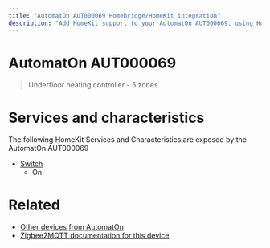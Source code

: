 ```yaml
---
title: "AutomatOn AUT000069 Homebridge/HomeKit integration"
description: "Add HomeKit support to your AutomatOn AUT000069, using Homebridge, Zigbee2MQTT and homebridge-z2m."
---
```

<!---
This file has been GENERATED using src/docgen/docgen.ts
DO NOT EDIT THIS FILE MANUALLY!
-->
# AutomatOn AUT000069
> Underfloor heating controller - 5 zones


# Services and characteristics
The following HomeKit Services and Characteristics are exposed by
the AutomatOn AUT000069

* [Switch](../../switch.md)
  * On


# Related
* [Other devices from AutomatOn](../index.md#automaton)
* [Zigbee2MQTT documentation for this device](https://www.zigbee2mqtt.io/devices/AUT000069.html)